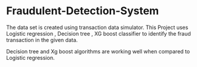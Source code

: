 # Fraudulent-Detection-System

The data set is created using transaction data simulator. This Project uses Logistic regression , Decision tree , XG boost classifier to identify the fraud transaction in the given data. 

Decision tree and Xg boost algorithms are working well when compared to Logistic regression. 
